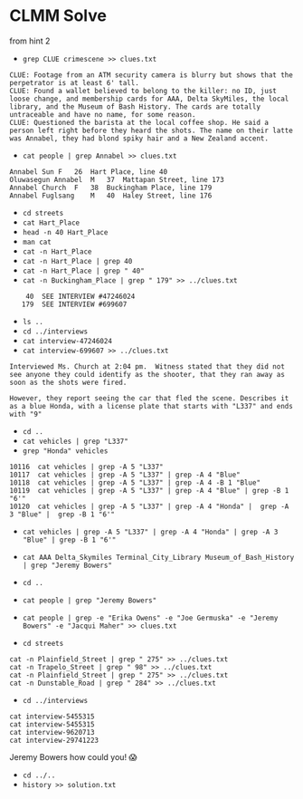 # CLMM Solve

from hint 2

* `grep CLUE crimescene >> clues.txt`

```
CLUE: Footage from an ATM security camera is blurry but shows that the perpetrator is at least 6' tall.
CLUE: Found a wallet believed to belong to the killer: no ID, just loose change, and membership cards for AAA, Delta SkyMiles, the local library, and the Museum of Bash History. The cards are totally untraceable and have no name, for some reason.
CLUE: Questioned the barista at the local coffee shop. He said a person left right before they heard the shots. The name on their latte was Annabel, they had blond spiky hair and a New Zealand accent.
```

* `cat people | grep Annabel >> clues.txt`

```
Annabel Sun	F	26	Hart Place, line 40
Oluwasegun Annabel	M	37	Mattapan Street, line 173
Annabel Church	F	38	Buckingham Place, line 179
Annabel Fuglsang	M	40	Haley Street, line 176
```

* `cd streets`
* `cat Hart_Place`
* `head -n 40 Hart_Place`
* `man cat`
* `cat -n Hart_Place`
* `cat -n Hart_Place | grep 40`
* `cat -n Hart_Place | grep " 40"`
* `cat -n Buckingham_Place | grep " 179" >> ../clues.txt`

```
    40	SEE INTERVIEW #47246024
   179	SEE INTERVIEW #699607
```

* `ls ..`
* `cd ../interviews`
* `cat interview-47246024`
* `cat interview-699607 >> ../clues.txt` 


```
Interviewed Ms. Church at 2:04 pm.  Witness stated that they did not see anyone they could identify as the shooter, that they ran away as soon as the shots were fired.

However, they report seeing the car that fled the scene. Describes it as a blue Honda, with a license plate that starts with "L337" and ends with "9"
```

* `cd ..`
* `cat vehicles | grep "L337"`
* `grep "Honda" vehicles`

```
10116  cat vehicles | grep -A 5 "L337"
10117  cat vehicles | grep -A 5 "L337" | grep -A 4 "Blue"
10118  cat vehicles | grep -A 5 "L337" | grep -A 4 -B 1 "Blue"
10119  cat vehicles | grep -A 5 "L337" | grep -A 4 "Blue" | grep -B 1 "6'"
10120  cat vehicles | grep -A 5 "L337" | grep -A 4 "Honda" |  grep -A 3 "Blue" |  grep -B 1 "6'"
```
* `cat vehicles | grep -A 5 "L337" | grep -A 4 "Honda" | grep -A 3 "Blue" | grep -B 1 "6'"`

* `cat AAA Delta_Skymiles Terminal_City_Library Museum_of_Bash_History | grep "Jeremy Bowers"`
* `cd ..`
* `cat people | grep "Jeremy Bowers"`
* `cat people | grep -e "Erika Owens" -e "Joe Germuska" -e "Jeremy Bowers" -e "Jacqui Maher" >> clues.txt`
* `cd streets`

```
cat -n Plainfield_Street | grep " 275" >> ../clues.txt
cat -n Trapelo_Street | grep " 98" >> ../clues.txt
cat -n Plainfield_Street | grep " 275" >> ../clues.txt
cat -n Dunstable_Road | grep " 284" >> ../clues.txt
```

* `cd ../interviews`

```
cat interview-5455315
cat interview-5455315
cat interview-9620713
cat interview-29741223
```

Jeremy Bowers how could you! 😱

* `cd ../..`
* `history >> solution.txt`